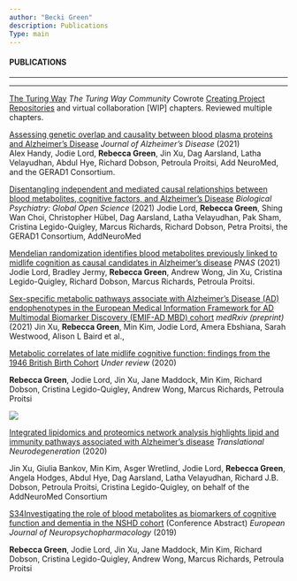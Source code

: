 ```yaml
---
author: "Becki Green"
description: Publications
Type: main
---
```

#### PUBLICATIONS
*****************
*****************
[The Turing Way](https://doi.org/10.5281/zenodo.3233853) _The Turing Way Community_
Cowrote [Creating Project Repositories](https://the-turing-way.netlify.app/project-design/project-repo.html) and virtual collaboration [WIP] chapters. Reviewed multiple chapters.

[Assessing genetic overlap and causality between blood plasma proteins and Alzheimer’s Disease](https://doi.org/10.3233/JAD-210462) _Journal of Alzheimer’s Disease_ (2021)  
Alex Handy, Jodie Lord, **Rebecca Green**, Jin Xu, Dag Aarsland, Latha Velayudhan, Abdul Hye, Richard Dobson, Petroula Proitsi, Add NeuroMed, and the GERAD1 Consortium.

[Disentangling independent and mediated causal relationships between blood metabolites, cognitive factors, and Alzheimer’s Disease](https://doi.org/10.1016/j.bpsgos.2021.07.010) _Biological Psychiatry: Global Open Science_ (2021)
Jodie Lord, **Rebecca Green**, Shing Wan Choi, Christopher Hübel, Dag Aarsland, Latha Velayudhan, Pak Sham, Cristina Legido-Quigley, Marcus Richards, Richard Dobson, Petra Proitsi, the GERAD1 Consortium, AddNeuroMed

[Mendelian randomization identifies blood metabolites previously linked to midlife cognition as causal candidates in Alzheimer’s disease](https://www.pnas.org/content/118/16/e2009808118.short) _PNAS_ (2021)
Jodie Lord, Bradley Jermy, **Rebecca Green**, Andrew Wong, Jin Xu, Cristina Legido-Quigley, Richard Dobson, Marcus Richards, Petroula Proitsi.

[Sex-specific metabolic pathways associate with Alzheimer’s Disease (AD) endophenotypes in the European Medical Information Framework for AD Multimodal Biomarker Discovery (EMIF-AD MBD) cohort](https://www.medrxiv.org/content/10.1101/2021.04.06.21254535v1) _medRxiv (preprint)_ (2021)
Jin Xu, **Rebecca Green**, Min Kim, Jodie Lord, Amera Ebshiana, Sarah Westwood, Alison L Baird et al., 

[Metabolic correlates of late midlife cognitive function: findings from the 1946 British Birth Cohort](https://www.medrxiv.org/content/10.1101/2020.11.23.20236463v3) _Under review_ (2020)

**Rebecca Green**, Jodie Lord, Jin Xu, Jane Maddock, Min Kim, Richard Dobson, Cristina Legido-Quigley, Andrew Wong, Marcus Richards, Petroula Proitsi

![](/work/workflow.png)


[Integrated lipidomics and proteomics network analysis highlights lipid and immunity pathways associated with Alzheimer’s disease](https://link.springer.com/epdf/10.1186/s40035-020-00215-0?sharing_token=rDhcqrDwxHpPr9KVQnNAQm_BpE1tBhCbnbw3BuzI2RMack7kbujqP_X-ofWsx-46ldfN8uNgddF6WQJfINxSB6Wsva1Vqwae_tqTdQl2TrKHAl08e7-qKVWzx4Ae986dEAZF2P308PiyisWZpKP16t2NcjKBdygtKOfwRVD1Nno%3D) _Translational Neurodegeneration_ (2020)

Jin Xu, Giulia Bankov, Min Kim, Asger Wretlind, Jodie Lord, **Rebecca Green**, Angela Hodges, Abdul Hye, Dag Aarsland, Latha Velayudhan, Richard J.B. Dobson, Petroula Proitsi, Cristina Legido-Quigley, on behalf of the AddNeuroMed Consortium 


[S34Investigating the role of blood metabolites as biomarkers of cognitive function and dementia in the NSHD cohort](https://doi.org/10.1016/j.euroneuro.2019.08.035) (Conference Abstract) _European Journal of Neuropsychopharmacology_ (2019)

**Rebecca Green**, Jodie Lord, Jin Xu, Jane Maddock, Min Kim, Richard Dobson, Cristina Legido-Quigley, Andrew Wong, Marcus Richards, Petroula Proitsi
